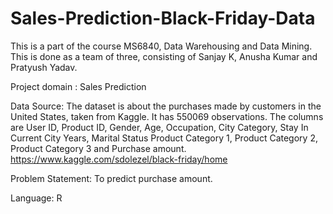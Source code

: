 # Sales-Prediction-Black-Friday-Data

This is a part of the course MS6840, Data Warehousing and Data Mining.
This is done as a team of three, consisting of Sanjay K, Anusha Kumar and Pratyush Yadav.

Project domain : Sales Prediction

Data Source: The dataset is about the purchases made by customers in the United States, taken from Kaggle. It has 550069 observations. The columns are User ID, Product ID, Gender, Age, Occupation, City Category, Stay In Current City Years, Marital Status Product Category 1, Product Category 2, Product Category 3 and Purchase amount.
https://www.kaggle.com/sdolezel/black-friday/home

Problem Statement: To predict purchase amount.

Language: R


